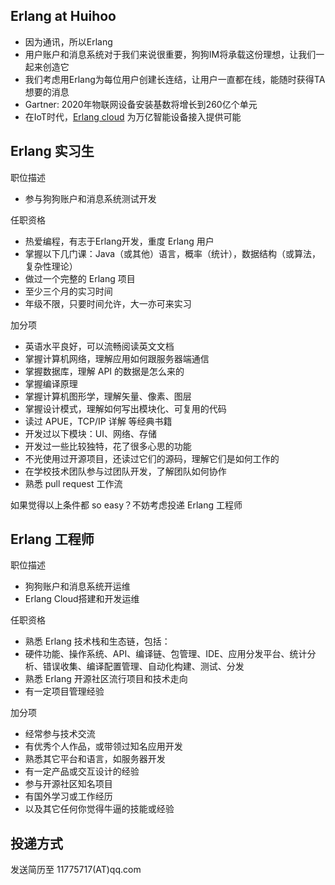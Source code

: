 Erlang at Huihoo
------------------
- 因为通讯，所以Erlang
- 用户账户和消息系统对于我们来说很重要，狗狗IM将承载这份理想，让我们一起来创造它
- 我们考虑用Erlang为每位用户创建长连结，让用户一直都在线，能随时获得TA想要的消息
- Gartner: 2020年物联网设备安装基数将增长到260亿个单元
- 在IoT时代，[Erlang cloud](http://wiki.huihoo.com/wiki/Erlang_cloud) 为万亿智能设备接入提供可能

Erlang 实习生
------------------

职位描述

-	参与狗狗账户和消息系统测试开发

任职资格

-	热爱编程，有志于Erlang开发，重度 Erlang 用户
-	掌握以下几门课：Java（或其他）语言，概率（统计），数据结构（或算法，复杂性理论）
-	做过一个完整的 Erlang 项目
-	至少三个月的实习时间
-	年级不限，只要时间允许，大一亦可来实习

加分项

-	英语水平良好，可以流畅阅读英文文档
-	掌握计算机网络，理解应用如何跟服务器端通信
-	掌握数据库，理解 API 的数据是怎么来的
-	掌握编译原理
-	掌握计算机图形学，理解矢量、像素、图层
-	掌握设计模式，理解如何写出模块化、可复用的代码
-	读过 APUE，TCP/IP 详解 等经典书籍
-	开发过以下模块：UI、网络、存储
-	开发过一些比较独特，花了很多心思的功能
-	不光使用过开源项目，还读过它们的源码，理解它们是如何工作的
-	在学校技术团队参与过团队开发，了解团队如何协作
-	熟悉 pull request 工作流

如果觉得以上条件都 so easy？不妨考虑投递 Erlang 工程师

Erlang 工程师
----------------------

职位描述

-	狗狗账户和消息系统开运维
-	Erlang Cloud搭建和开发运维

任职资格

-	熟悉 Erlang 技术栈和生态链，包括：
-	硬件功能、操作系统、API、编译链、包管理、IDE、应用分发平台、统计分析、错误收集、编译配置管理、自动化构建、测试、分发
-	熟悉 Erlang 开源社区流行项目和技术走向
-	有一定项目管理经验

加分项

-	经常参与技术交流
-	有优秀个人作品，或带领过知名应用开发
-	熟悉其它平台和语言，如服务器开发
-	有一定产品或交互设计的经验
-	参与开源社区知名项目
-	有国外学习或工作经历
-	以及其它任何你觉得牛逼的技能或经验

投递方式
--------

发送简历至 11775717(AT)qq.com

